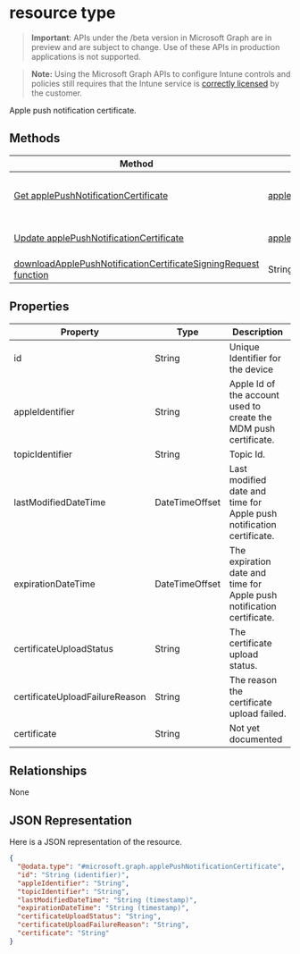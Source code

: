 ﻿#  resource type

> **Important**: APIs under the /beta version in Microsoft Graph are in preview and are subject to change. Use of these APIs in production applications is not supported.

> **Note:** Using the Microsoft Graph APIs to configure Intune controls and policies still requires that the Intune service is [correctly licensed](https://go.microsoft.com/fwlink/?linkid=839381) by the customer.

Apple push notification certificate.
## Methods
|Method|Return Type|Description|
|---|---|---|
|[Get applePushNotificationCertificate](../api/intune_devicefe_applepushnotificationcertificate_get.md)|[applePushNotificationCertificate](../resources/intune_devicefe_applepushnotificationcertificate.md)|Read properties and relationships of the [applePushNotificationCertificate](../resources/intune_devicefe_applepushnotificationcertificate.md) object.|
|[Update applePushNotificationCertificate](../api/intune_devicefe_applepushnotificationcertificate_update.md)|[applePushNotificationCertificate](../resources/intune_devicefe_applepushnotificationcertificate.md)|Update the properties of a [applePushNotificationCertificate](../resources/intune_devicefe_applepushnotificationcertificate.md) object.|
|[downloadApplePushNotificationCertificateSigningRequest function](../api/intune_devicefe_applepushnotificationcertificate_downloadapplepushnotificationcertificatesigningrequest.md)|String|Not yet documented|

## Properties
|Property|Type|Description|
|---|---|---|
|id|String|Unique Identifier for the device|
|appleIdentifier|String|Apple Id of the account used to create the MDM push certificate.|
|topicIdentifier|String|Topic Id.|
|lastModifiedDateTime|DateTimeOffset|Last modified date and time for Apple push notification certificate.|
|expirationDateTime|DateTimeOffset|The expiration date and time for Apple push notification certificate.|
|certificateUploadStatus|String|The certificate upload status.|
|certificateUploadFailureReason|String|The reason the certificate upload failed.|
|certificate|String|Not yet documented|

## Relationships
None
## JSON Representation
Here is a JSON representation of the resource.
<!-- {
  "blockType": "resource",
  "keyProperty": "id",
  "@odata.type": "microsoft.graph.applePushNotificationCertificate"
}
-->
```json
{
  "@odata.type": "#microsoft.graph.applePushNotificationCertificate",
  "id": "String (identifier)",
  "appleIdentifier": "String",
  "topicIdentifier": "String",
  "lastModifiedDateTime": "String (timestamp)",
  "expirationDateTime": "String (timestamp)",
  "certificateUploadStatus": "String",
  "certificateUploadFailureReason": "String",
  "certificate": "String"
}
```




